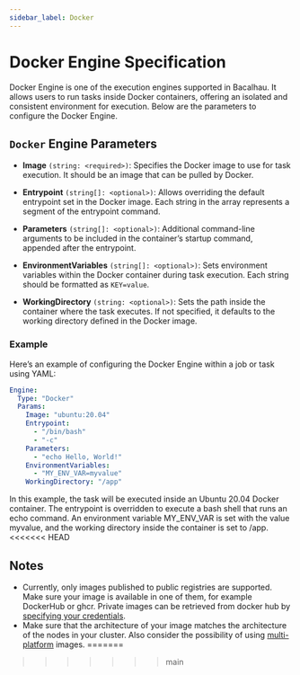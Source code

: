 ```yaml
---
sidebar_label: Docker
---
```


# Docker Engine Specification

Docker Engine is one of the execution engines supported in Bacalhau. It allows users to run tasks inside Docker containers, offering an isolated and consistent environment for execution. Below are the parameters to configure the Docker Engine.

## `Docker` Engine Parameters

- **Image** `(string: <required>)`: Specifies the Docker image to use for task execution. It should be an image that can be pulled by Docker.

- **Entrypoint** `(string[]: <optional>)`: Allows overriding the default entrypoint set in the Docker image. Each string in the array represents a segment of the entrypoint command.

- **Parameters** `(string[]: <optional>)`: Additional command-line arguments to be included in the container’s startup command, appended after the entrypoint.

- **EnvironmentVariables** `(string[]: <optional>)`: Sets environment variables within the Docker container during task execution. Each string should be formatted as `KEY=value`.

- **WorkingDirectory** `(string: <optional>)`: Sets the path inside the container where the task executes. If not specified, it defaults to the working directory defined in the Docker image.

### Example

Here’s an example of configuring the Docker Engine within a job or task using YAML:

```yaml
Engine:
  Type: "Docker"
  Params:
    Image: "ubuntu:20.04"
    Entrypoint:
      - "/bin/bash"
      - "-c"
    Parameters:
      - "echo Hello, World!"
    EnvironmentVariables:
      - "MY_ENV_VAR=myvalue"
    WorkingDirectory: "/app"
```

In this example, the task will be executed inside an Ubuntu 20.04 Docker container. The entrypoint is overridden to execute a bash shell that runs an echo command. An environment variable MY_ENV_VAR is set with the value myvalue, and the working directory inside the container is set to /app.
<<<<<<< HEAD

## Notes

- Currently, only images published to public registries are supported. Make sure your image is available in one of them, for example DockerHub or ghcr. Private images can be retrieved from docker hub by [specifying your credentials](../../running-node/quick-start-docker.md#authenticate-with-docker-hub).
- Make sure that the architecture of your image matches the architecture of the nodes in your cluster. Also consider the possibility of using [multi-platform](https://docs.docker.com/build/building/multi-platform/) images.
=======
>>>>>>> main
